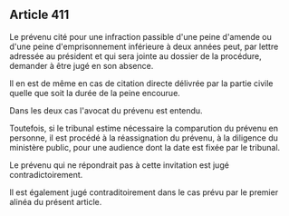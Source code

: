 Article 411
----
Le prévenu cité pour une infraction passible d'une peine d'amende ou d'une peine
d'emprisonnement inférieure à deux années peut, par lettre adressée au président
et qui sera jointe au dossier de la procédure, demander à être jugé en son
absence.

Il en est de même en cas de citation directe délivrée par la partie civile
quelle que soit la durée de la peine encourue.

Dans les deux cas l'avocat du prévenu est entendu.

Toutefois, si le tribunal estime nécessaire la comparution du prévenu en
personne, il est procédé à la réassignation du prévenu, à la diligence du
ministère public, pour une audience dont la date est fixée par le tribunal.

Le prévenu qui ne répondrait pas à cette invitation est jugé contradictoirement.

Il est également jugé contraditoirement dans le cas prévu par le premier alinéa
du présent article.
